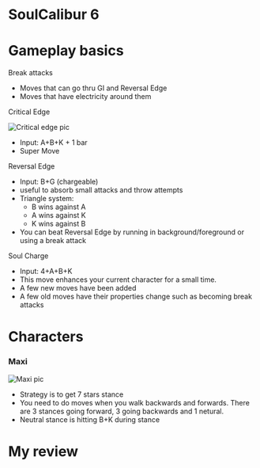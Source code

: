 # SoulCalibur 6

# Gameplay basics

Break attacks
- Moves that can go thru GI and Reversal Edge
- Moves that have electricity around them

Critical Edge

![Critical edge pic](https://external-content.duckduckgo.com/iu/?u=https%3A%2F%2Ftse1.mm.bing.net%2Fth%3Fid%3DOIP.Ru_cy7_4VisqcgXL7iK55gHaEK%26pid%3DApi&f=1)
- Input: A+B+K + 1 bar
- Super Move

Reversal Edge
- Input: B+G (chargeable)
- useful to absorb small attacks and throw attempts
- Triangle system: 
  - B wins against A 
  - A wins against K  
  - K wins against B
- You can beat Reversal Edge by running in background/foreground or using a break attack

Soul Charge
- Input: 4+A+B+K
- This move enhances your current character for a small time.
- A few new moves have been added
- A few old moves have their properties change such as becoming break attacks


# Characters

### Maxi

![Maxi pic](https://external-content.duckduckgo.com/iu/?u=https%3A%2F%2Ftse1.mm.bing.net%2Fth%3Fid%3DOIP.AwTKLMPTLbq1MiCICIQ6ugHaEK%26pid%3DApi&f=1)
- Strategy is to get 7 stars stance
- You need to do moves when you walk backwards and forwards. There are 3 stances going forward, 3 going backwards and 1 netural.
- Neutral stance is hitting B+K during stance


# My review
